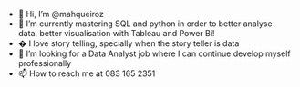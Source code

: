 - 👋 Hi, I’m @mahqueiroz
- 👀 I’m currently mastering SQL and python in order to better analyse data, better visualisation with Tableau and Power Bi!
- � I love story telling, specially when the story teller is data
- 💞️ I’m looking for a Data Analyst job where I can continue develop myself professionally 
- 📫 How to reach me at 083 165 2351 

<!---
mahqueiroz/mahqueiroz is a ✨ special ✨ repository because its `README.md` (this file) appears on your GitHub profile.
You can click the Preview link to take a look at your changes.
--->
